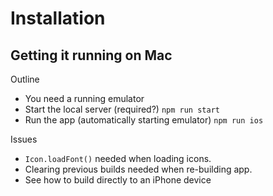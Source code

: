 # Installation

## Getting it running on Mac

Outline

* You need a running emulator
* Start the local server (required?) `npm run start`
* Run the app (automatically starting emulator) `npm run ios`

Issues

* `Icon.loadFont()` needed when loading icons.
* Clearing previous builds needed when re-building app.
* See how to build directly to an iPhone device
